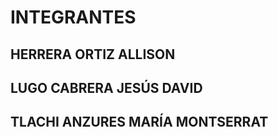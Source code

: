 # INTEGRANTES
## HERRERA ORTIZ ALLISON
## LUGO CABRERA JESÚS DAVID
## TLACHI ANZURES MARÍA MONTSERRAT

